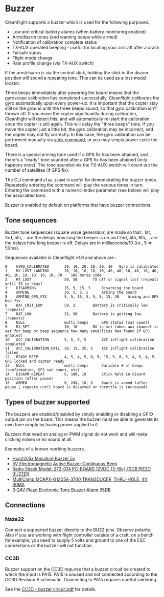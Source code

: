 # Buzzer

Cleanflight supports a buzzer which is used for the following purposes:

- Low and critical battery alarms (when battery monitoring enabled)
- Arm/disarm tones (and warning beeps while armed)
- Notification of calibration complete status
- TX-AUX operated beeping - useful for locating your aircraft after a crash
- Failsafe status
- Flight mode change
- Rate profile change (via TX-AUX switch)

If the arm/disarm is via the control stick, holding the stick in the disarm position will sound a repeating tone. This can be used as a lost-model locator.

Three beeps immediately after powering the board means that the gyroscope calibration has completed successfully. Cleanflight calibrates the gyro automatically upon every power-up. It is important that the copter stay still on the ground until the three beeps sound, so that gyro calibration isn't thrown off. If you move the copter significantly during calibration, Cleanflight will detect this, and will automatically re-start the calibration once the copter is still again. This will delay the "three beeps" tone. If you move the copter just a little bit, the gyro calibration may be incorrect, and the copter may not fly correctly. In this case, the gyro calibration can be performed manually via [stick command](Controls.md), or you may simply power cycle the board.

There is a special arming tone used if a GPS fix has been attained, and there's a "ready" tone sounded after a GPS fix has been attained (only happens once). The tone sounded via the TX-AUX-switch will count out the number of satellites (if GPS fix).

The CLI command `play_sound` is useful for demonstrating the buzzer tones. Repeatedly entering the command will play the various tones in turn. Entering the command with a numeric-index parameter (see below) will play the associated tone.

Buzzer is enabled by default on platforms that have buzzer connections.

## Tone sequences

Buzzer tone sequences (square wave generation) are made so that : 1st, 3rd, 5th, .. are the delays how long the beeper is on and 2nd, 4th, 6th, .. are the delays how long beeper is off. Delays are in milliseconds/10 (i.e., 5 => 50ms).

Sequences available in Cleanflight v1.9 and above are :
```
0    GYRO_CALIBRATED       20, 10, 20, 10, 20, 10	Gyro is calibrated
1    RX_LOST_LANDING       10, 10, 10, 10, 10, 40, 40, 10, 40, 10, 40, 40, 10, 10, 10, 10, 10, 70    SOS morse code
2    RX_LOST               50, 50		TX off or signal lost (repeats until TX is okay)
3    DISARMING             15, 5, 15, 5		Disarming the board
4    ARMING                30, 5, 5, 5		Arming the board
5    ARMING_GPS_FIX        5, 5, 15, 5, 5, 5, 15, 30	Arming and GPS has fix
6    BAT_CRIT_LOW          50, 2		Battery is critically low (repeats)
7    BAT_LOW               25, 50		Battery is getting low (repeats)
8    NULL                  multi beeps		GPS status (sat count)
9    RX_SET                10, 10		RX is set (when aux channel is set for beep or beep sequence how many satellites has found if GPS enabled)
10   ACC_CALIBRATION       5, 5, 5, 5		ACC inflight calibration completed
11   ACC_CALIBRATION_FAIL  20, 15, 35, 5	ACC inflight calibration failed
12   READY_BEEP            4, 5, 4, 5, 8, 5, 15, 5, 8, 5, 4, 5, 4, 5	GPS locked and copter ready
13   NULL                  multi beeps		Variable # of beeps (confirmation, GPS sat count, etc)
14   DISARM_REPEAT         0, 100, 10		Stick held in disarm position (after pause)
15   ARMED                 0, 245, 10, 5	Board is armed (after pause ; repeats until board is disarmed or throttle is increased)
```
## Types of buzzer supported

The buzzers are enabled/disabled by simply enabling or disabling a GPIO output pin on the board.
This means the buzzer must be able to generate its own tone simply by having power applied to it.

Buzzers that need an analog or PWM signal do not work and will make clicking noises or no sound at all.

Examples of a known-working buzzers.

- [Hcm1205x Miniature Buzzer 5v](http://www.rapidonline.com/Audio-Visual/Hcm1205x-Miniature-Buzzer-5v-35-0055)
- [5V Electromagnetic Active Buzzer Continuous Beep](http://www.banggood.com/10Pcs-5V-Electromagnetic-Active-Buzzer-Continuous-Beep-Continuously-p-943524.html)
- [Radio Shack Model: 273-074 PC-BOARD 12VDC (3-16v) 70DB PIEZO BUZZER](http://www.radioshack.com/pc-board-12vdc-70db-piezo-buzzer/2730074.html#.VIAtpzHF_Si)
- [MultiComp MCKPX-G1205A-3700 TRANSDUCER, THRU-HOLE, 4V, 30MA](http://uk.farnell.com/multicomp/mckpx-g1205a-3700/transducer-thru-hole-4v-30ma/dp/2135914?CMP=i-bf9f-00001000)
- [3-24V Piezo Electronic Tone Buzzer Alarm 95DB](http://www.banggood.com/3-24V-Piezo-Electronic-Tone-Buzzer-Alarm-95DB-Continuous-Sound-p-919348.html)

## Connections

### Naze32

Connect a supported buzzer directly to the BUZZ pins. Observe polarity. Also if you are working with flight controller outside of a craft, on a bench for example, you need to supply 5 volts and ground to one of the ESC connections or the buzzer will not function.

### CC3D

Buzzer support on the CC3D requires that a buzzer circuit be created to which the input is PA15.
PA15 is unused and not connected according to the CC3D Revision A schematic.
Connecting to PA15 requires careful soldering.

See the [CC3D - buzzer circuit.pdf](Wiring/CC3D%20-%20buzzer%20circuit.pdf) for details.

